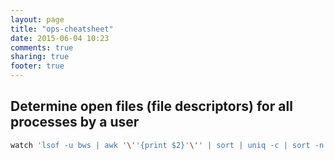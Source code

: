 ```yaml
---
layout: page
title: "ops-cheatsheet"
date: 2015-06-04 10:23
comments: true
sharing: true
footer: true
---
```


## Determine open files (file descriptors) for all processes by a user
```bash
watch 'lsof -u bws | awk '\''{print $2}'\'' | sort | uniq -c | sort -n'
```

